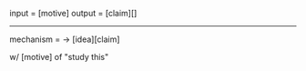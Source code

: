 <study>

input = [motive]
output = [claim][]


---

mechanism = <think> -> [idea][claim]

w/ [motive] of "study this"
